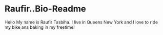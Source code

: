 # Raufir..Bio-Readme

Hello My name is Raufir Tasbiha. I live in Queens New York and I love to ride my bike ans baking in my freetime!
